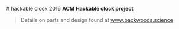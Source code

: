 #   h a c k a b l e   c l o c k   2 0 1 6   **ACM Hackable clock project**
  > Details on parts and design found at www.backwoods.science
 
